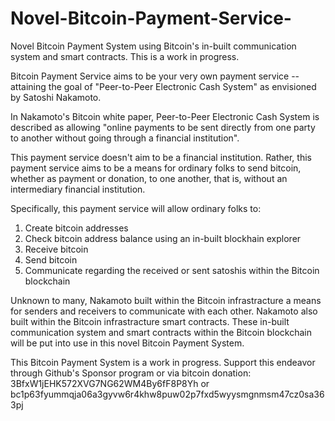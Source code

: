 # Novel-Bitcoin-Payment-Service-
Novel Bitcoin Payment System using Bitcoin's in-built communication system and smart contracts. This is a work in progress. 

Bitcoin Payment Service aims to be your very own payment service -- attaining the goal of "Peer-to-Peer Electronic Cash System" as envisioned by Satoshi Nakamoto.

In Nakamoto's Bitcoin white paper, Peer-to-Peer Electronic Cash System is described as allowing  "online payments to be sent directly from one party to another without going through a financial institution".

This payment service doesn't aim to be a financial institution. Rather, this payment service aims to be a means for ordinary folks to send bitcoin, whether as payment or donation, to one another, that is, without an intermediary financial institution.

Specifically, this payment service will allow ordinary folks to:
1. Create bitcoin addresses
2. Check bitcoin address balance using an in-built blockhain explorer
3. Receive bitcoin 
4. Send bitcoin 
5. Communicate regarding the received or sent satoshis within the Bitcoin blockchain 

Unknown to many, Nakamoto built within the Bitcoin infrastracture a means for senders and receivers to communicate with each other. Nakamoto also built within the Bitcoin infrastracture smart contracts. These in-built communication system and smart contracts within the Bitcoin blockchain will be put into use in this novel Bitcoin Payment System.

This Bitcoin Payment System is a work in progress. Support this endeavor through Github's Sponsor program or via bitcoin donation:
3BfxW1jEHK572XVG7NG62WM4By6fF8P8Yh
or
bc1p63fyummqja06a3gyvw6r4khw8puw02p7fxd5wyysmgnmsm47cz0sa363pj 

 









